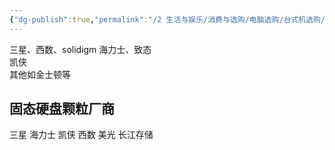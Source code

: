 ```yaml
---
{"dg-publish":true,"permalink":"/2 生活与娱乐/消费与选购/电脑选购/台式机选购/固态/","title":"固态"}
---
```



三星、西数、solidigm 海力士、致态  
凯侠  
其他如金士顿等

## 固态硬盘颗粒厂商
三星 海力士 凯侠 西数 美光 长江存储